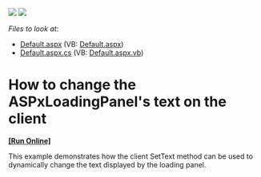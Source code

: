 <!-- default badges list -->
[![](https://img.shields.io/badge/Open_in_DevExpress_Support_Center-FF7200?style=flat-square&logo=DevExpress&logoColor=white)](https://supportcenter.devexpress.com/ticket/details/E1010)
[![](https://img.shields.io/badge/📖_How_to_use_DevExpress_Examples-e9f6fc?style=flat-square)](https://docs.devexpress.com/GeneralInformation/403183)
<!-- default badges end -->
<!-- default file list -->
*Files to look at*:

* [Default.aspx](./CS/Site/Default.aspx) (VB: [Default.aspx](./VB/Site/Default.aspx))
* [Default.aspx.cs](./CS/Site/Default.aspx.cs) (VB: [Default.aspx.vb](./VB/Site/Default.aspx.vb))
<!-- default file list end -->
# How to change the ASPxLoadingPanel's text on the client
<!-- run online -->
**[[Run Online]](https://codecentral.devexpress.com/e1010/)**
<!-- run online end -->


<p>This example demonstrates how the client SetText method can be used to dynamically change the text displayed by the loading panel.</p>

<br/>


